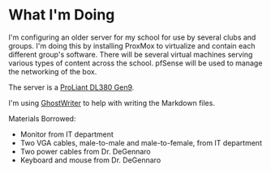 # What I'm Doing
I'm configuring an older server for my school for use by several clubs and groups. I'm doing this by installing ProxMox to virtualize and contain each different group's software. There will be several virtual machines serving various types of content across the school. pfSense will be used to manage the networking of the box.

The server is a [ProLiant DL380 Gen9](https://techlibrary.hpe.com/us/en/mobile/iss/index.aspx?product=DL380_Gen9).

I'm using [GhostWriter](https://ghostwriter.kde.org/) to help with writing the Markdown files.


Materials Borrowed:
- Monitor from IT department
- Two VGA cables, male-to-male and male-to-female, from IT department
- Two power cables from Dr. DeGennaro
- Keyboard and mouse from Dr. DeGennaro

